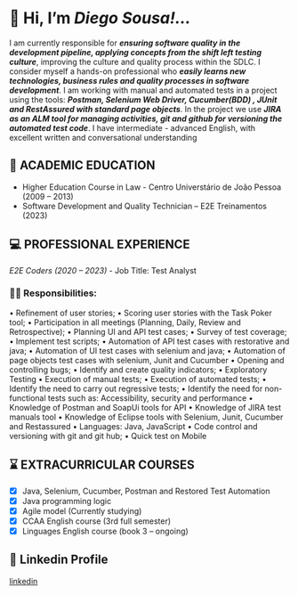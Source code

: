 # 👋 Hi, I’m *Diego Sousa!...*

  I am currently responsible for ***ensuring software quality in the development pipeline, applying concepts from the shift left testing culture***, improving the culture and quality process within the SDLC.
  I consider myself a hands-on professional who ***easily learns new technologies, business rules and quality processes in software development***.
  I am working with manual and automated tests in a project using the tools: ***Postman, Selenium Web Driver, Cucumber(BDD) , JUnit and 
RestAssured with standard page objects***. In the project we use ***JIRA as an ALM tool for managing activities, git and github for versioning the automated test code***. 
  I have intermediate - advanced English, with excellent written and conversational understanding

## 📘 ACADEMIC EDUCATION

- Higher Education Course in Law - Centro Universtário de João Pessoa (2009 – 2013)
- Software Development and Quality Technician – E2E Treinamentos (2023)

## 💻 PROFESSIONAL EXPERIENCE

*E2E Coders (2020 – 2023)* - Job Title: Test Analyst

### 👨‍🔬 Responsibilities:
• Refinement of user stories;
• Scoring user stories with the Task Poker tool;
• Participation in all meetings (Planning, Daily, Review and Retrospective);
• Planning UI and API test cases;
• Survey of test coverage;
• Implement test scripts;
• Automation of API test cases with restorative and java;
• Automation of UI test cases with selenium and java;
• Automation of page objects test cases with selenium, Junit and Cucumber
• Opening and controlling bugs;
• Identify and create quality indicators;
• Exploratory Testing
• Execution of manual tests;
• Execution of automated tests;
• Identify the need to carry out regressive tests;
• Identify the need for non-functional tests such as: Accessibility, security and performance
• Knowledge of Postman and SoapUi tools for API
• Knowledge of JIRA test manuals tool
• Knowledge of Eclipse tools with Selenium, Junit, Cucumber and Restassured
• Languages: Java, JavaScript
• Code control and versioning with git and git hub;
• Quick test on Mobile


## ⌛ EXTRACURRICULAR COURSES

- [x] Java, Selenium, Cucumber, Postman and Restored Test Automation
- [x] Java programming logic
- [x] Agile model (Currently studying)
- [x] CCAA English course (3rd full semester)
- [x] Linguages English course (book 3 – ongoing)

## 🔗 Linkedin Profile

[linkedin](https://www.linkedin.com/in/diego-sousa-383b2b291/)




